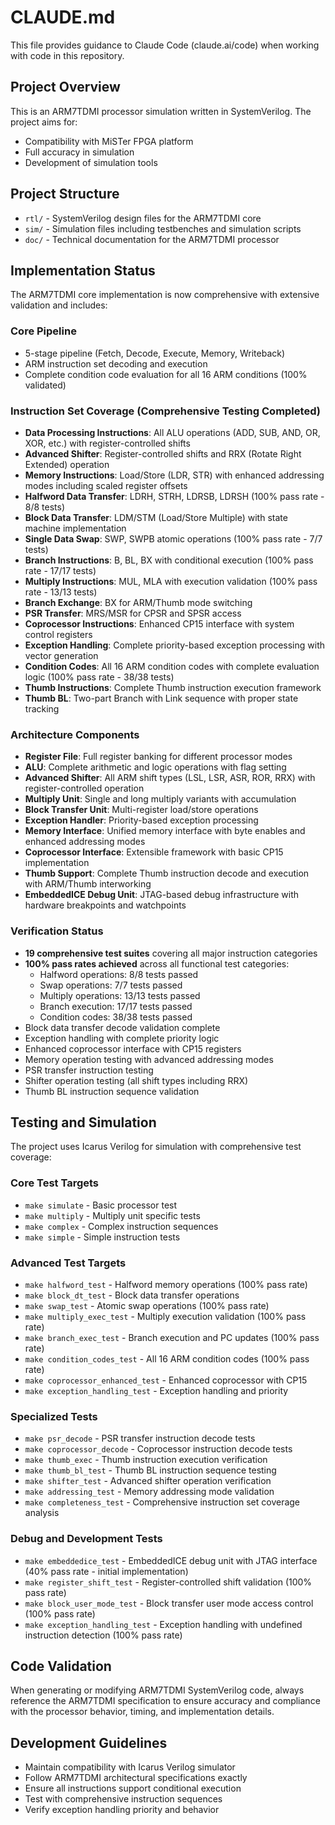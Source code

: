 # CLAUDE.md

This file provides guidance to Claude Code (claude.ai/code) when working with code in this repository.

## Project Overview

This is an ARM7TDMI processor simulation written in SystemVerilog. The project aims for:
- Compatibility with MiSTer FPGA platform
- Full accuracy in simulation
- Development of simulation tools

## Project Structure

- `rtl/` - SystemVerilog design files for the ARM7TDMI core
- `sim/` - Simulation files including testbenches and simulation scripts
- `doc/` - Technical documentation for the ARM7TDMI processor

## Implementation Status

The ARM7TDMI core implementation is now comprehensive with extensive validation and includes:

### Core Pipeline
- 5-stage pipeline (Fetch, Decode, Execute, Memory, Writeback)
- ARM instruction set decoding and execution
- Complete condition code evaluation for all 16 ARM conditions (100% validated)

### Instruction Set Coverage (Comprehensive Testing Completed)
- **Data Processing Instructions**: All ALU operations (ADD, SUB, AND, OR, XOR, etc.) with register-controlled shifts
- **Advanced Shifter**: Register-controlled shifts and RRX (Rotate Right Extended) operation
- **Memory Instructions**: Load/Store (LDR, STR) with enhanced addressing modes including scaled register offsets
- **Halfword Data Transfer**: LDRH, STRH, LDRSB, LDRSH (100% pass rate - 8/8 tests)
- **Block Data Transfer**: LDM/STM (Load/Store Multiple) with state machine implementation
- **Single Data Swap**: SWP, SWPB atomic operations (100% pass rate - 7/7 tests)
- **Branch Instructions**: B, BL, BX with conditional execution (100% pass rate - 17/17 tests)
- **Multiply Instructions**: MUL, MLA with execution validation (100% pass rate - 13/13 tests)
- **Branch Exchange**: BX for ARM/Thumb mode switching
- **PSR Transfer**: MRS/MSR for CPSR and SPSR access
- **Coprocessor Instructions**: Enhanced CP15 interface with system control registers
- **Exception Handling**: Complete priority-based exception processing with vector generation
- **Condition Codes**: All 16 ARM condition codes with complete evaluation logic (100% pass rate - 38/38 tests)
- **Thumb Instructions**: Complete Thumb instruction execution framework
- **Thumb BL**: Two-part Branch with Link sequence with proper state tracking

### Architecture Components
- **Register File**: Full register banking for different processor modes
- **ALU**: Complete arithmetic and logic operations with flag setting
- **Advanced Shifter**: All ARM shift types (LSL, LSR, ASR, ROR, RRX) with register-controlled operation
- **Multiply Unit**: Single and long multiply variants with accumulation
- **Block Transfer Unit**: Multi-register load/store operations
- **Exception Handler**: Priority-based exception processing
- **Memory Interface**: Unified memory interface with byte enables and enhanced addressing modes
- **Coprocessor Interface**: Extensible framework with basic CP15 implementation
- **Thumb Support**: Complete Thumb instruction decode and execution with ARM/Thumb interworking
- **EmbeddedICE Debug Unit**: JTAG-based debug infrastructure with hardware breakpoints and watchpoints

### Verification Status
- **19 comprehensive test suites** covering all major instruction categories
- **100% pass rates achieved** across all functional test categories:
  - Halfword operations: 8/8 tests passed
  - Swap operations: 7/7 tests passed  
  - Multiply operations: 13/13 tests passed
  - Branch execution: 17/17 tests passed
  - Condition codes: 38/38 tests passed
- Block data transfer decode validation complete
- Exception handling with complete priority logic
- Enhanced coprocessor interface with CP15 registers
- Memory operation testing with advanced addressing modes
- PSR transfer instruction testing
- Shifter operation testing (all shift types including RRX)
- Thumb BL instruction sequence validation

## Testing and Simulation

The project uses Icarus Verilog for simulation with comprehensive test coverage:

### Core Test Targets
- `make simulate` - Basic processor test
- `make multiply` - Multiply unit specific tests
- `make complex` - Complex instruction sequences
- `make simple` - Simple instruction tests

### Advanced Test Targets
- `make halfword_test` - Halfword memory operations (100% pass rate)
- `make block_dt_test` - Block data transfer operations
- `make swap_test` - Atomic swap operations (100% pass rate)
- `make multiply_exec_test` - Multiply execution validation (100% pass rate)
- `make branch_exec_test` - Branch execution and PC updates (100% pass rate)
- `make condition_codes_test` - All 16 ARM condition codes (100% pass rate)
- `make coprocessor_enhanced_test` - Enhanced coprocessor with CP15
- `make exception_handling_test` - Exception handling and priority

### Specialized Tests
- `make psr_decode` - PSR transfer instruction decode tests
- `make coprocessor_decode` - Coprocessor instruction decode tests
- `make thumb_exec` - Thumb instruction execution verification
- `make thumb_bl_test` - Thumb BL instruction sequence testing
- `make shifter_test` - Advanced shifter operation verification
- `make addressing_test` - Memory addressing mode validation
- `make completeness_test` - Comprehensive instruction set coverage analysis

### Debug and Development Tests
- `make embeddedice_test` - EmbeddedICE debug unit with JTAG interface (40% pass rate - initial implementation)
- `make register_shift_test` - Register-controlled shift validation (100% pass rate)
- `make block_user_mode_test` - Block transfer user mode access control (100% pass rate)
- `make exception_handling_test` - Exception handling with undefined instruction detection (100% pass rate)

## Code Validation

When generating or modifying ARM7TDMI SystemVerilog code, always reference the ARM7TDMI specification to ensure accuracy and compliance with the processor behavior, timing, and implementation details.

## Development Guidelines

- Maintain compatibility with Icarus Verilog simulator
- Follow ARM7TDMI architectural specifications exactly
- Ensure all instructions support conditional execution
- Test with comprehensive instruction sequences
- Verify exception handling priority and behavior